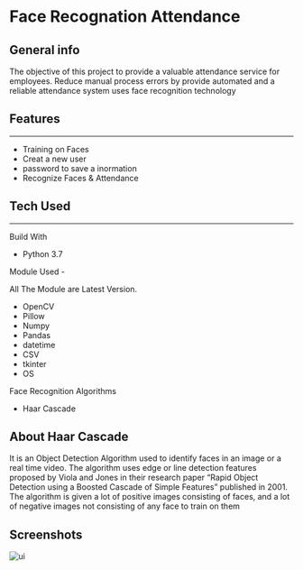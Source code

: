 # Face Recognation Attendance 

## General info
The objective of this project  to provide a valuable attendance service for employees. Reduce manual process errors by provide automated and a reliable attendance system uses face recognition technology
## Features
---------------------------
* Training on Faces
* Creat a new user
* password to save a inormation
* Recognize Faces & Attendance 

## Tech Used
--------------------------
Build With 
* Python 3.7

Module Used -

All The Module are Latest Version.
* OpenCV 
* Pillow
* Numpy
* Pandas
* datetime
* CSV
* tkinter
* OS

Face Recognition Algorithms
* Haar Cascade

## About Haar Cascade
It is an Object Detection Algorithm used to identify faces in an image or a real time video. The algorithm uses edge or line detection features proposed by Viola and Jones in their research paper “Rapid Object Detection using a Boosted Cascade of Simple Features” published in 2001. The algorithm is given a lot of positive images consisting of faces, and a lot of negative images not consisting of any face to train on them

## Screenshots
![ui](https://github.com/marwanabdrabou/Face_Recognation_Attend/blob/main/screenshots/ui.png)
